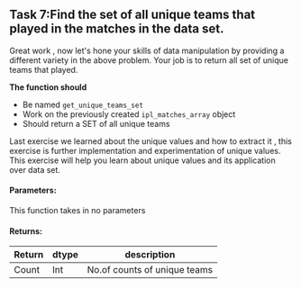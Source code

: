 ## Task 7:Find the set of all unique teams that played in the matches in the data set.

Great work , now let's hone your skills of data manipulation by providing a
different variety in the above problem. Your job is to return all set of unique teams that played.

**The function should**
- Be named `get_unique_teams_set`
- Work on the previously created `ipl_matches_array` object
- Should return a SET of all unique teams

Last exercise we learned about the unique values and how to extract it , this exercise is further implementation and experimentation
of unique values. This exercise will help you learn about unique values and its application over data set.

#### Parameters:

This function takes in no parameters

#### Returns:

| Return | dtype | description |
| --- | --- | --- |
| Count | Int| No.of counts of unique teams |